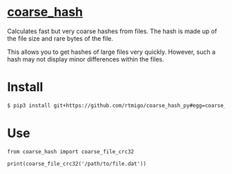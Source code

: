 # [coarse_hash](https://github.com/rtmigo/coarse_hash_py)

Calculates fast but very coarse hashes from files. The hash is made up of the
file size and rare bytes of the file.

This allows you to get hashes of large files very quickly. However, such a hash
may not display minor differences within the files.

# Install

``` bash
$ pip3 install git+https://github.com/rtmigo/coarse_hash_py#egg=coarse_hash
```

# Use

``` python3
from coarse_hash import coarse_file_crc32

print(coarse_file_crc32('/path/to/file.dat'))
```